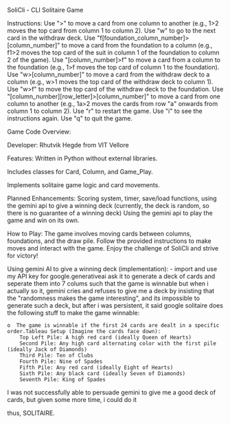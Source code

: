 SoliCli - CLI Solitaire Game

Instructions:
Use ">" to move a card from one column to another (e.g., 1>2 moves the top card from column 1 to column 2).
Use "w" to go to the next card in the withdraw deck.
Use "f[foundation_column_number]>[column_number]" to move a card from the foundation to a column (e.g., f1>2 moves the top card of the suit in column 1 of the foundation to column 2 of the game).
Use "[column_number]>f" to move a card from a column to the foundation (e.g., 1>f moves the top card of column 1 to the foundation).
Use "w>[column_number]" to move a card from the withdraw deck to a column (e.g., w>1 moves the top card of the withdraw deck to column 1).
Use "w>f" to move the top card of the withdraw deck to the foundation.
Use "[column_number][row_letter]>[column_number]" to move a card from one column to another (e.g., 1a>2 moves the cards from row "a" onwards from column 1 to column 2).
Use "r" to restart the game.
Use "i" to see the instructions again.
Use "q" to quit the game.

Game Code Overview:

Developer: Rhutvik Hegde from VIT Vellore

Features: Written in Python without external libraries.

Includes classes for Card, Column, and Game_Play.

Implements solitaire game logic and card movements.

Planned Enhancements:
Scoring system, timer, save/load functions, using the gemini api to give a winning deck (currently, the deck is random, so there is no guarantee of a winning deck)
Using the gemini api to play the game and win on its own.

How to Play:
The game involves moving cards between columns, foundations, and the draw pile.
Follow the provided instructions to make moves and interact with the game.
Enjoy the challenge of SoliCli and strive for victory!

Using gemini AI to give a winning deck (implementation): -
import and use my API key for google.generativeai
ask it to generate a deck of cards and seperate them into 7 colums such that the game is winnable
but when i actually so it, gemini cries and refuses to give me a deck by insisting
that the "randomness makes the game interesting", and its impossible to generate such a deck, but
after i was persistent, it said google solitaire does the following stuff to make the game winnable:

    o  The game is winnable if the first 24 cards are dealt in a specific order.Tableau Setup (Imagine the cards face down):
        Top Left Pile: A high red card (ideally Queen of Hearts)
        Second Pile: Any high card alternating color with the first pile (ideally Jack of Diamonds)
        Third Pile: Ten of Clubs
        Fourth Pile: Nine of Spades
        Fifth Pile: Any red card (ideally Eight of Hearts)
        Sixth Pile: Any black card (ideally Seven of Diamonds)
        Seventh Pile: King of Spades

I was not successfully able to persuade gemini to give me a good deck of cards, but given some more time, i could do it

thus, SOLITAIRE.
